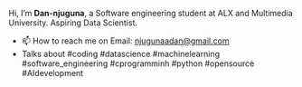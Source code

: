 Hi, I’m <b>Dan-njuguna</b>, a Software engineering student at ALX and Multimedia University. Aspiring Data Scientist.
- 📫 How to reach me on Email: njugunaadan@gmail.com
- Talks about #coding #datascience #machinelearning #software_engineering #cprogramminh #python #opensource #AIdevelopment
<!---
Dan-njuguna/Dan-njuguna is a ✨ special ✨ repository because its `README.md` (this file) appears on your GitHub profile.
You can click the Preview link to take a look at your changes.
--->
